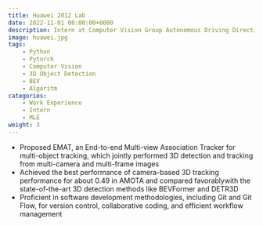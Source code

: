 ```yaml
---
title: Huawei 2012 Lab
date: 2022-11-01 00:00:00+0000
description: Intern at Computer Vision Group Autonomous Driving Direction
image: huawei.jpg
tags: 
    - Python
    - Pytorch
    - Computer Vision
    - 3D Object Detection
    - BEV 
    - Algoritm
categories:
    - Work Experience
    - Intern
    - MLE
weight: 3
---
```


- Proposed EMAT, an End-to-end Multi-view Association Tracker for multi-object tracking, which jointly performed 3D detection and tracking from multi-camera and multi-frame images
- Achieved the best performance of camera-based 3D tracking performance for about 0.49 in AMOTA and compared favorablywith the state-of-the-art 3D detection methods like BEVFormer and DETR3D
- Proficient in software development methodologies, including Git and Git Flow, for version control, collaborative coding, and efficient workflow management
